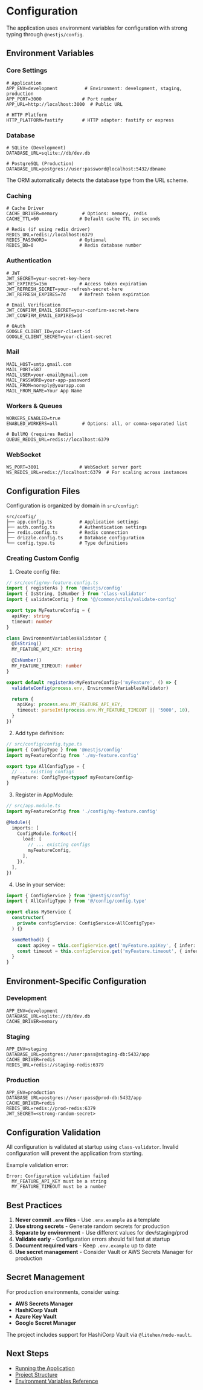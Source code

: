 # Configuration

The application uses environment variables for configuration with strong typing through `@nestjs/config`.

## Environment Variables

### Core Settings

```env
# Application
APP_ENV=development          # Environment: development, staging, production
APP_PORT=3000               # Port number
APP_URL=http://localhost:3000  # Public URL

# HTTP Platform
HTTP_PLATFORM=fastify       # HTTP adapter: fastify or express
```

### Database

```env
# SQLite (Development)
DATABASE_URL=sqlite://db/dev.db

# PostgreSQL (Production)
DATABASE_URL=postgres://user:password@localhost:5432/dbname
```

The ORM automatically detects the database type from the URL scheme.

### Caching

```env
# Cache Driver
CACHE_DRIVER=memory         # Options: memory, redis
CACHE_TTL=60               # Default cache TTL in seconds

# Redis (if using redis driver)
REDIS_URL=redis://localhost:6379
REDIS_PASSWORD=            # Optional
REDIS_DB=0                 # Redis database number
```

### Authentication

```env
# JWT
JWT_SECRET=your-secret-key-here
JWT_EXPIRES=15m            # Access token expiration
JWT_REFRESH_SECRET=your-refresh-secret-here
JWT_REFRESH_EXPIRES=7d     # Refresh token expiration

# Email Verification
JWT_CONFIRM_EMAIL_SECRET=your-confirm-secret-here
JWT_CONFIRM_EMAIL_EXPIRES=1d

# OAuth
GOOGLE_CLIENT_ID=your-client-id
GOOGLE_CLIENT_SECRET=your-client-secret
```

### Mail

```env
MAIL_HOST=smtp.gmail.com
MAIL_PORT=587
MAIL_USER=your-email@gmail.com
MAIL_PASSWORD=your-app-password
MAIL_FROM=noreply@yourapp.com
MAIL_FROM_NAME=Your App Name
```

### Workers & Queues

```env
WORKERS_ENABLED=true
ENABLED_WORKERS=all         # Options: all, or comma-separated list

# BullMQ (requires Redis)
QUEUE_REDIS_URL=redis://localhost:6379
```

### WebSocket

```env
WS_PORT=3001               # WebSocket server port
WS_REDIS_URL=redis://localhost:6379  # For scaling across instances
```

## Configuration Files

Configuration is organized by domain in `src/config/`:

```
src/config/
├── app.config.ts          # Application settings
├── auth.config.ts         # Authentication settings
├── redis.config.ts        # Redis connection
├── drizzle.config.ts      # Database configuration
└── config.type.ts         # Type definitions
```

### Creating Custom Config

1. Create config file:

```typescript
// src/config/my-feature.config.ts
import { registerAs } from '@nestjs/config'
import { IsString, IsNumber } from 'class-validator'
import { validateConfig } from '@/common/utils/validate-config'

export type MyFeatureConfig = {
  apiKey: string
  timeout: number
}

class EnvironmentVariablesValidator {
  @IsString()
  MY_FEATURE_API_KEY: string

  @IsNumber()
  MY_FEATURE_TIMEOUT: number
}

export default registerAs<MyFeatureConfig>('myFeature', () => {
  validateConfig(process.env, EnvironmentVariablesValidator)

  return {
    apiKey: process.env.MY_FEATURE_API_KEY,
    timeout: parseInt(process.env.MY_FEATURE_TIMEOUT || '5000', 10),
  }
})
```

2. Add type definition:

```typescript
// src/config/config.type.ts
import { ConfigType } from '@nestjs/config'
import myFeatureConfig from './my-feature.config'

export type AllConfigType = {
  // ... existing configs
  myFeature: ConfigType<typeof myFeatureConfig>
}
```

3. Register in AppModule:

```typescript
// src/app.module.ts
import myFeatureConfig from './config/my-feature.config'

@Module({
  imports: [
    ConfigModule.forRoot({
      load: [
        // ... existing configs
        myFeatureConfig,
      ],
    }),
  ],
})
```

4. Use in your service:

```typescript
import { ConfigService } from '@nestjs/config'
import { AllConfigType } from '@/config/config.type'

export class MyService {
  constructor(
    private configService: ConfigService<AllConfigType>
  ) {}

  someMethod() {
    const apiKey = this.configService.get('myFeature.apiKey', { infer: true })
    const timeout = this.configService.get('myFeature.timeout', { infer: true })
  }
}
```

## Environment-Specific Configuration

### Development

```env
APP_ENV=development
DATABASE_URL=sqlite://db/dev.db
CACHE_DRIVER=memory
```

### Staging

```env
APP_ENV=staging
DATABASE_URL=postgres://user:pass@staging-db:5432/app
CACHE_DRIVER=redis
REDIS_URL=redis://staging-redis:6379
```

### Production

```env
APP_ENV=production
DATABASE_URL=postgres://user:pass@prod-db:5432/app
CACHE_DRIVER=redis
REDIS_URL=redis://prod-redis:6379
JWT_SECRET=<strong-random-secret>
```

## Configuration Validation

All configuration is validated at startup using `class-validator`. Invalid configuration will prevent the application from starting.

Example validation error:

```
Error: Configuration validation failed
  MY_FEATURE_API_KEY must be a string
  MY_FEATURE_TIMEOUT must be a number
```

## Best Practices

1. **Never commit `.env` files** - Use `.env.example` as a template
2. **Use strong secrets** - Generate random secrets for production
3. **Separate by environment** - Use different values for dev/staging/prod
4. **Validate early** - Configuration errors should fail fast at startup
5. **Document required vars** - Keep `.env.example` up to date
6. **Use secret management** - Consider Vault or AWS Secrets Manager for production

## Secret Management

For production environments, consider using:

- **AWS Secrets Manager**
- **HashiCorp Vault**
- **Azure Key Vault**
- **Google Secret Manager**

The project includes support for HashiCorp Vault via `@litehex/node-vault`.

## Next Steps

- [Running the Application](/guide/running)
- [Project Structure](/guide/project-structure)
- [Environment Variables Reference](/deployment/environment-variables)
